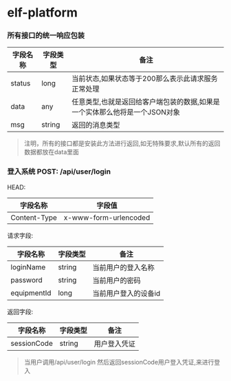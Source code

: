 # elf-platform

### 所有接口的统一响应包装  

|字段名称    |字段类型 |备注
|------    |----    |-----
|status    |long    |当前状态,如果状态等于200那么表示此请求服务正常处理
|data      |any     |任意类型,也就是返回给客户端包装的数据,如果是一个实体那么他将是一个JSON对象
|msg       |string  |返回的消息类型

> 注明，所有的接口都是安装此方法进行返回,如无特殊要求,默认所有的返回数据都放在data里面

### 登入系统 POST: /api/user/login  
HEAD:   

|字段名称        |字段值
|--------    |--------
|Content-Type|x-www-form-urlencoded

请求字段:  

|字段名称       |字段类型|备注
|-----      |-----  |-----
|loginName  |string |当前用户的登入名称
|password   |string |当前用户的密码
|equipmentId|long   |当前用户登入的设备id

返回字段:  

|字段名称      |字段类型  | 备注
|-----      |------   |----- 
|sessionCode|string   |用户登入凭证      

> 当用户调用/api/user/login 然后返回sessionCode用户登入凭证,来进行登入
